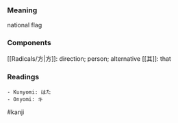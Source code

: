 ### Meaning

national flag

### Components

[[Radicals/方|方]]: direction; person; alternative [[其]]: that

### Readings

```
- Kunyomi: はた
- Onyomi: キ
```

#kanji